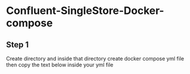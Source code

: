 # Confluent-SingleStore-Docker-compose

## Step 1
Create directory and inside that directory create docker compose yml file then copy the text below inside your yml file  
